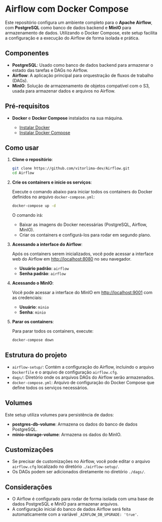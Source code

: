 # Airflow com Docker Compose

Este repositório configura um ambiente completo para o **Apache Airflow**, com **PostgreSQL** como banco de dados backend e **MinIO** para armazenamento de dados. Utilizando o Docker Compose, este setup facilita a configuração e a execução do Airflow de forma isolada e prática.

## Componentes

- **PostgreSQL**: Usado como banco de dados backend para armazenar o estado das tarefas e DAGs no Airflow.
- **Airflow**: A aplicação principal para orquestração de fluxos de trabalho (DAGs).
- **MinIO**: Solução de armazenamento de objetos compatível com o S3, usada para armazenar dados e arquivos no Airflow.

## Pré-requisitos

- **Docker** e **Docker Compose** instalados na sua máquina.

    - [Instalar Docker](https://docs.docker.com/get-docker/)
    - [Instalar Docker Compose](https://docs.docker.com/compose/install/)

## Como usar

1. **Clone o repositório**:

    ```bash
    git clone https://github.com/vitorlima-dev/Airflow.git
    cd Airflow
    ```

2. **Crie os containers e inicie os serviços**:

    Execute o comando abaixo para iniciar todos os containers do Docker definidos no arquivo `docker-compose.yml`:

    ```bash
    docker-compose up -d
    ```

    O comando irá:

    - Baixar as imagens do Docker necessárias (PostgreSQL, Airflow, MinIO).
    - Criar os containers e configurá-los para rodar em segundo plano.

3. **Acessando a interface do Airflow**:

    Após os containers serem inicializados, você pode acessar a interface web do Airflow em [http://localhost:8080](http://localhost:8080) no seu navegador.

    - **Usuário padrão**: `airflow`
    - **Senha padrão**: `airflow`

4. **Acessando o MinIO**:

    Você pode acessar a interface do MinIO em [http://localhost:9001](http://localhost:9001) com as credenciais:

    - **Usuário**: `minio`
    - **Senha**: `minio`

5. **Parar os containers**:

    Para parar todos os containers, execute:

    ```bash
    docker-compose down
    ```

## Estrutura do projeto

- `airflow-setup/`: Contém a configuração do Airflow, incluindo o arquivo `Dockerfile` e o arquivo de configuração `airflow.cfg`.
- `dags/`: Diretório onde os arquivos DAGs do Airflow serão armazenados.
- `docker-compose.yml`: Arquivo de configuração do Docker Compose que define todos os serviços necessários.

## Volumes

Este setup utiliza volumes para persistência de dados:

- **postgres-db-volume**: Armazena os dados do banco de dados PostgreSQL.
- **minio-storage-volume**: Armazena os dados do MinIO.

## Customizações

- Se precisar de customizações no Airflow, você pode editar o arquivo `airflow.cfg` localizado no diretório `./airflow-setup/`.
- Os DAGs podem ser adicionados diretamente no diretório `./dags/`.

## Considerações

- O Airflow é configurado para rodar de forma isolada com uma base de dados PostgreSQL e MinIO para armazenar arquivos.
- A configuração inicial do banco de dados Airflow será feita automaticamente com a variável `_AIRFLOW_DB_UPGRADE: 'true'`.
